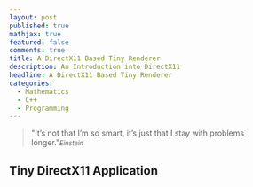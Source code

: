 ```yaml
---
layout: post
published: true
mathjax: true
featured: false
comments: true
title: A DirectX11 Based Tiny Renderer
description: An Introduction into DirectX11
headline: A DirectX11 Based Tiny Renderer
categories:
  - Mathematics
  - C++
  - Programming
---
```

>&quot;It’s not that I’m so smart, it’s just that I stay with problems longer.&quot;<small><cite title="einstein">Einstein</cite></small>

## Tiny DirectX11 Application